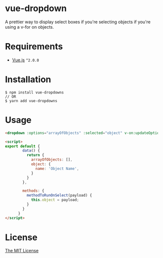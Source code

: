 # vue-dropdown
A prettier way to display select boxes if you're selecting objects if you're using a v-for on objects.

# Requirements

- [Vue.js](https://github.com/yyx990803/vue) `^2.0.0`

# Installation

```shell
$ npm install vue-dropdowns
// OR
$ yarn add vue-dropdowns
```

# Usage

```html
<dropdown :options="arrayOfObjects" :selected="object" v-on:updateOption="methodToRunOnSelect"></dropdown>

<script>
export default {
        data() {
          return {
            arrayOfObjects: [],
            object: {
              name: 'Object Name',
            }
          }
        },

        methods: {
          methodToRunOnSelect(payload) {
            this.object = payload;
          }
        }
      }
</script>

```

# License

[The MIT License](http://opensource.org/licenses/MIT)
